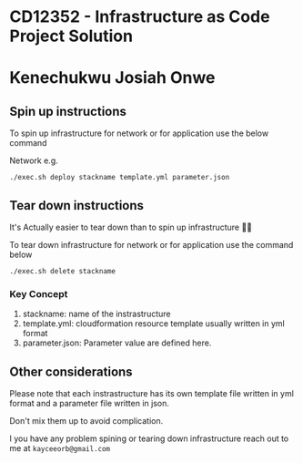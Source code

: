 # CD12352 - Infrastructure as Code Project Solution

# Kenechukwu Josiah Onwe

## Spin up instructions

To spin up infrastructure for network or for application use the below command

Network e.g.

```
./exec.sh deploy stackname template.yml parameter.json
```

## Tear down instructions

It's Actually easier to tear down than to spin up infrastructure 🤣🤣

To tear down infrastructure for network or for application use the command below

```
./exec.sh delete stackname
```

### Key Concept

1. stackname: name of the instrastructure
2. template.yml: cloudformation resource template usually written in yml format
3. parameter.json: Parameter value are defined here.

## Other considerations

Please note that each instrastructure has its own template file written in yml format and a parameter file written in json.

Don't mix them up to avoid complication.

I you have any problem spining or tearing down infrastructure reach out to me at `kayceeorb@gmail.com`
